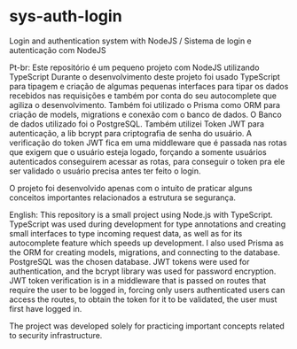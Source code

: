 # sys-auth-login
Login and authentication system with NodeJS / Sistema de login e autenticação com NodeJS

Pt-br: Este repositório é um pequeno projeto com NodeJS utilizando TypeScript 
Durante o desenvolvimento deste projeto foi usado TypeScript para tipagem e criação 
de algumas pequenas interfaces para tipar os dados recebidos nas requisições 
e também por conta do seu autocomplete que agiliza o desenvolvimento. 
Também foi utilizado o Prisma como ORM para criação de models, migrations e conexão com o banco de dados. 
O Banco de dados utilizado foi o PostgreSQL. Também utilizei Token JWT para autenticação, a lib bcrypt para criptografia de senha do usuário.
A verificação do token JWT fica em uma middleware que é passada nas rotas que exigem que o usuário esteja logado, forçando a somente usuários
autenticados conseguirem acessar as rotas, para conseguir o token pra ele ser validado o usuário precisa antes ter feito o login.

O projeto foi desenvolvido apenas com o intuito de praticar alguns conceitos importantes relacionados a estrutura se segurança.

English: This repository is a small project using Node.js with TypeScript. 
TypeScript was used during development for type annotations and creating small interfaces to type incoming request data, 
as well as for its autocomplete feature which speeds up development. 
I also used Prisma as the ORM for creating models, migrations, and connecting to the database. 
PostgreSQL was the chosen database. JWT tokens were used for authentication, and the bcrypt library was used for password encryption.
JWT token verification is in a middleware that is passed on routes that require the user to be logged in, forcing only users
authenticated users can access the routes, to obtain the token for it to be validated, the user must first have logged in.

The project was developed solely for practicing important concepts related to security infrastructure.
